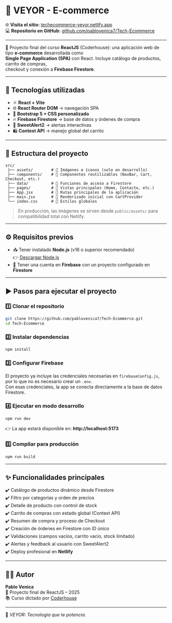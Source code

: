 # 🛒 VEYOR - E-commerce

🌐 **Visita el sitio:** [techecommerce-veyor.netlify.app](https://techecommerce-veyor.netlify.app/)  
💻 **Repositorio en GitHub:** [github.com/pablovenica7/Tech-Ecommerce](https://github.com/pablovenica7/Tech-Ecommerce)

---

📌 Proyecto final del curso **ReactJS** (Coderhouse): una aplicación web de tipo **e-commerce** desarrollada como  
**Single Page Application (SPA)** con React. Incluye catálogo de productos, carrito de compras,  
checkout y conexión a **Firebase Firestore**.

---

## 🚀 Tecnologías utilizadas

- ⚛️ **React + Vite**
- 🌐 **React Router DOM** → navegación SPA
- 🎨 **Bootstrap 5 + CSS personalizado**
- 🔥 **Firebase Firestore** → base de datos y órdenes de compra
- 💬 **SweetAlert2** → alertas interactivas
- 🛍️ **Context API** → manejo global del carrito

---

## 📂 Estructura del proyecto

```
src/
 ├── assets/        # 📸 Imágenes e íconos (solo en desarrollo)
 ├── components/    # 🧩 Componentes reutilizables (NavBar, Cart, Checkout, etc.)
 ├── data/          # 🔗 Funciones de acceso a Firestore
 ├── pages/         # 📄 Vistas principales (Home, Contacto, etc.)
 ├── App.jsx        # 📌 Rutas principales de la aplicación
 ├── main.jsx       # 🚀 Renderizado inicial con CartProvider
 └── index.css      # 🎨 Estilos globales
```

> En producción, las imágenes se sirven desde `public/assets/` para compatibilidad total con Netlify.

---

## ⚙️ Requisitos previos

- 📥 Tener instalado **Node.js** (v16 o superior recomendado)  
  👉 [Descargar Node.js](https://nodejs.org/)
- 🔑 Tener una cuenta en **Firebase** con un proyecto configurado en **Firestore**

---

## ▶️ Pasos para ejecutar el proyecto

### 1️⃣ Clonar el repositorio
```bash
git clone https://github.com/pablovenica7/Tech-Ecommerce.git
cd Tech-Ecommerce
```

### 2️⃣ Instalar dependencias
```bash
npm install
```

### 3️⃣ Configurar Firebase
El proyecto ya incluye las credenciales necesarias en `firebaseConfig.js`, por lo que no es necesario crear un `.env`.  
Con esas credenciales, la app se conecta directamente a la base de datos Firestore.

### 4️⃣ Ejecutar en modo desarrollo
```bash
npm run dev
```
👉 La app estará disponible en: **http://localhost:5173**

### 5️⃣ Compilar para producción
```bash
npm run build
```

---

## ✨ Funcionalidades principales

✔️ Catálogo de productos dinámico desde Firestore  
✔️ Filtro por categorías y orden de precios  
✔️ Detalle de producto con control de stock  
✔️ Carrito de compras con estado global (Context API)  
✔️ Resumen de compra y proceso de Checkout  
✔️ Creación de órdenes en Firestore con ID único  
✔️ Validaciones (campos vacíos, carrito vacío, stock limitado)  
✔️ Alertas y feedback al usuario con SweetAlert2  
✔️ Deploy profesional en **Netlify**

---

## 👨‍💻 Autor

**Pablo Venica**  
📅 Proyecto final de ReactJS – 2025  
📚 Curso dictado por [Coderhouse](https://www.coderhouse.com/)

---

🎯 *VEYOR: Tecnología que te potencia.*
